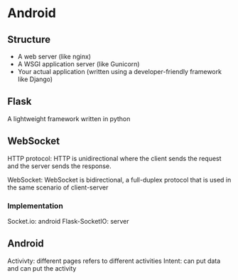 # Android
## Structure
- A web server (like nginx)
- A WSGI application server (like Gunicorn)
- Your actual application (written using a developer-friendly framework like Django)

## Flask
A lightweight framework written in python

## WebSocket

HTTP protocol: HTTP is unidirectional where the client sends the request and the server sends the response. 

WebSocket: WebSocket is bidirectional, a full-duplex protocol that is used in the same scenario of client-server

### Implementation

Socket.io: android
Flask-SocketIO: server

## Android
Activivty: different pages refers to different activities
Intent: can put data and can put the activity

